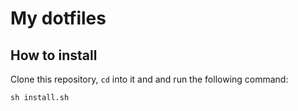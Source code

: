 # My dotfiles

## How to install

Clone this repository, `cd` into it and and run the following command:


```
sh install.sh
```
